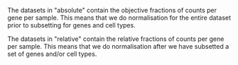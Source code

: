 The datasets in "absolute" contain the objective fractions of counts per gene per sample. This means that we do normalisation for the entire dataset prior to subsetting for genes and cell types.

The datasets in "relative" contain the relative fractions of counts per gene per sample. This means that we do normalisation after we have subsetted a set of genes and/or cell types.
